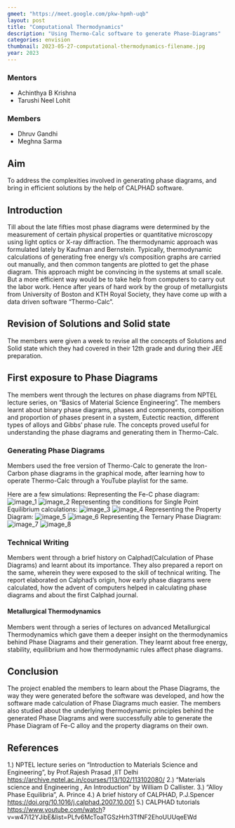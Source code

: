 ```yaml
--- 
gmeet: "https://meet.google.com/pkw-hpmh-uqb"
layout: post 
title: "Computational Thermodynamics" 
description: "Using Thermo-Calc software to generate Phase-Diagrams" 
categories: envision
thumbnail: 2023-05-27-computational-thermodynamics-filename.jpg
year: 2023
--- 
```

 
### Mentors 
 
- Achinthya B Krishna
- Tarushi Neel Lohit
 
### Members 
 
- Dhruv Gandhi
- Meghna Sarma
 
## Aim 
To address the complexities involved in generating phase diagrams, and bring in efficient solutions by the help of CALPHAD software.
 
## Introduction 
Till about the late fifties most phase diagrams were determined by the measurement of certain physical properties or quantitative microscopy using light optics or X-ray diffraction. The thermodynamic approach was formulated lately by Kaufman and Bernstein. Typically, thermodynamic calculations of generating free energy v/s composition graphs are carried out manually, and then common tangents are plotted to get the phase diagram. This approach might be convincing in the systems at small scale. But a more efficient way would be to take help from computers to carry out the labor work.  Hence after years of hard work by the group of metallurgists from University of Boston and KTH Royal Society, they have come up with a data driven software “Thermo-Calc”.
 

 
## Revision of Solutions and Solid state
The members were given a week to revise all the concepts of Solutions and Solid state which they had covered in their 12th grade and during their JEE preparation.  
 
 
 
 
## First exposure to Phase Diagrams
The members went through the lectures on phase diagrams from NPTEL lecture series, on “Basics of Material Science Engineering”. The members learnt about binary phase diagrams, phases and components, composition and proportion of phases present in a system, Eutectic reaction, different types of alloys and Gibbs’ phase rule. The concepts proved useful for understanding the phase diagrams and generating them in Thermo-Calc.

 
  
 
### Generating Phase Diagrams 
 Members used the free version of Thermo-Calc to generate the Iron-Carbon phase diagrams in the graphical mode, after learning how to operate Thermo-Calc through a YouTube playlist for the same.
 
Here are a few simulations:
Representing the Fe-C phase diagram:
![image_1](/virtual-expo/assets/img/envision/piston/computational-thermodynamics/img1.jpg) 
![image_2](/virtual-expo/assets/img/envision/piston/computational-thermodynamics/img2.jpg) 
Representing the conditions for Single Point Equilibrium calculations:
![image_3](/virtual-expo/assets/img/envision/piston/computational-thermodynamics/img3.jpg) 
![image_4](/virtual-expo/assets/img/envision/piston/computational-thermodynamics/img4.jpg) 
Representing the Property Diagram:
![image_5](/virtual-expo/assets/img/envision/piston/computational-thermodynamics/img5.jpg) 
![image_6](/virtual-expo/assets/img/envision/piston/computational-thermodynamics/img6.jpg) 
Representing the Ternary Phase Diagram:
![image_7](/virtual-expo/assets/img/envision/piston/computational-thermodynamics/img7.jpg) 
![image_8](/virtual-expo/assets/img/envision/piston/computational-thermodynamics/img8.jpg) 
 
 
 
### Technical Writing
Members went through a brief history on Calphad(Calculation of Phase Diagrams) and learnt about its importance. They also prepared a report on the same, wherein they were exposed to the skill of technical writing. The report elaborated on Calphad’s origin, how early phase diagrams were calculated, how the advent of computers helped in calculating phase diagrams and about the first Calphad journal.


 
 
#### Metallurgical Thermodynamics
Members went through a series of lectures on advanced Metallurgical Thermodynamics which gave them a deeper insight on the thermodynamics behind Phase Diagrams and their generation. They  learnt about free energy, stability, equilibrium and how thermodynamic rules affect phase diagrams. 

## Conclusion 
The project enabled the members to learn about the Phase Diagrams, the way they were generated before the software was developed, and how the software made calculation of Phase Diagrams much easier.
The members also studied about the underlying thermodynamic principles behind the generated Phase Diagrams and were successfully able to generate the Phase Diagram of Fe-C alloy and the property diagrams on their own.
 
 
## References 
 
1.) NPTEL lecture series on “Introduction to Materials Science and Engineering”,  by Prof.Rajesh Prasad ,IIT Delhi
https://archive.nptel.ac.in/courses/113/102/113102080/
2.) “Materials science and Engineering , An Introduction” by William D Callister.
3.) “Alloy Phase Equilibria”, A. Prince
4.) A brief history of CALPHAD, P.J.Spencer
  	https://doi.org/10.1016/j.calphad.2007.10.001
5.) CALPHAD tutorials
 https://www.youtube.com/watch?  v=w47i12YJibE&list=PLfv6McToaTGSzHrh3TfNF2EhoUUUqeEWd
 
